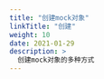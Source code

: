 ```yaml
---
title: "创建mock对象"
linkTitle: "创建"
weight: 10
date: 2021-01-29
description: >
  创建mock对象的多种方式
---
```




